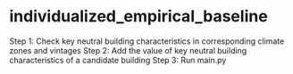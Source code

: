 # individualized_empirical_baseline
Step 1: Check key neutral building characteristics in corresponding climate zones and vintages
Step 2: Add the value of key neutral building characteristics of a candidate building
Step 3: Run main.py

